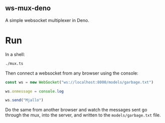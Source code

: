 ## ws-mux-deno

A simple websocket multiplexer in Deno.

# Run

In a shell:

```bash
./mux.ts
```

Then connect a websocket from any browser using the console:

```javascript
const ws = new WebSocket("ws://localhost:8000/models/garbage.txt")

ws.onmessage = console.log

ws.send("Mjallo")
```

Do the same from another browser and watch the messages sent go through the mux, into the server, and written to the `models/garbage.txt` file.

